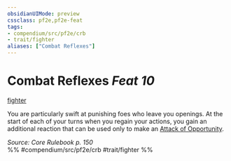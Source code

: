 ```yaml
---
obsidianUIMode: preview
cssclass: pf2e,pf2e-feat
tags:
- compendium/src/pf2e/crb
- trait/fighter
aliases: ["Combat Reflexes"]
---
```

# Combat Reflexes  *Feat 10*  
[fighter](../../Rules/traits/fighter.md)  


You are particularly swift at punishing foes who leave you openings. At the start of each of your turns when you regain your actions, you gain an additional reaction that can be used only to make an [Attack of Opportunity](../../Rules/actions/attack-of-opportunity.md).

*Source: Core Rulebook p. 150*  
%% #compendium/src/pf2e/crb #trait/fighter %%